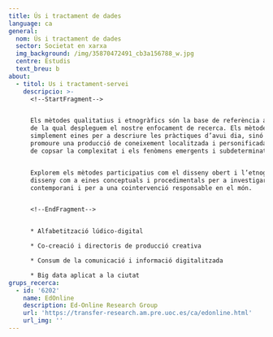 ```yaml
---
title: Ús i tractament de dades
language: ca
general:
  nom: Ús i tractament de dades
  sector: Societat en xarxa
  img_background: /img/35870472491_cb3a156788_w.jpg
  centre: Estudis
  text_breu: b
about:
  - titol: Us i tractament-servei
    descripcio: >-
      <!--StartFragment-->


      Els mètodes qualitatius i etnogràfics són la base de referència a partir
      de la qual despleguem el nostre enfocament de recerca. Els mètodes no són
      simplement eines per a descriure les pràctiques d’avui dia, sinó per a
      promoure una producció de coneixement localitzada i personificada per tal
      de copsar la complexitat i els fenòmens emergents i subdeterminats.


      Explorem els mètodes participatius com el disseny obert i l’etnografia del
      disseny com a eines conceptuals i procedimentals per a investigar allò
      contemporani i per a una cointervenció responsable en el món.


      <!--EndFragment-->


      * Alfabetització lúdico-digital

      * Co-creació i directoris de producció creativa

      * Consum de la comunicació i informació digitalitzada

      * Big data aplicat a la ciutat
grups_recerca:
  - id: '6202'
    name: EdOnline
    description: Ed-Online Research Group
    url: 'https://transfer-research.am.pre.uoc.es/ca/edonline.html'
    url_img: ''
---
```

